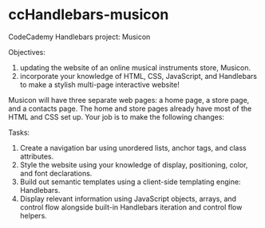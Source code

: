 # ccHandlebars-musicon

CodeCademy Handlebars project: Musicon

Objectives:
1. updating the website of an online musical instruments store, Musicon. 
2. incorporate your knowledge of HTML, CSS, JavaScript, and Handlebars to make a stylish multi-page interactive website!

Musicon will have three separate web pages: a home page, a store page, and a contacts page. 
The home and store pages already have most of the HTML and CSS set up. Your job is to make the following changes:

Tasks:
1. Create a navigation bar using unordered lists, anchor tags, and class attributes.
2. Style the website using your knowledge of display, positioning, color, and font declarations.
3. Build out semantic templates using a client-side templating engine: Handlebars.
4. Display relevant information using JavaScript objects, arrays, and control flow alongside built-in Handlebars iteration and control flow helpers.
